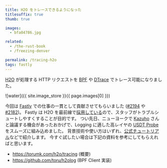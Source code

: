 ```yaml
---
title: H2O をトレースできるようになった
titlesuffix: true
thumb: true

images:
  - bfa04786.jpg

related:
  - /the-rust-book
  - /freezing-denver

permalink: /tracing-h2o
tags: fastly
---
```


[H2O](https://h2o.examp1e.net/) が処理する HTTP リクエストを [BPF](https://www.kernel.org/doc/html/latest/bpf/index.html) や [DTrace](https://ja.wikipedia.org/wiki/DTrace) でトレース可能になりました。

![water]({{ site.image_store }}{{ page.images[0] }})

今回は [Fastly](/t/fastly) での仕事の一貫として貢献させてもらいました ([#2194](https://github.com/h2o/h2o/pull/2194) や [#2182](https://github.com/h2o/h2o/pull/2182))。
Fastly は H2O を最前線で[採用している](https://www.fastly.com/blog/optimizing-http2-server-push-fastly)ので、スタッフがトラブルシュートしやすくすることが目的です。
つい先日、ニューヨークで [Kazuho](https://twitter.com/kazuho) さんと論議する機会があったおかげで、Logging に適した高レイヤの [USDT Probe](http://dtrace.org/guide/chp-usdt.html) をスムーズに組み込めました。
背景技術や使い方はいずれ、[公式チュートリアル](https://h2o.examp1e.net/configure.html)などで紹介します。
今すぐ試したい場合は下記の資料を参考にしてもらえればと思います。

- <https://torumk.com/h2o/tracing> (概要)
- <https://github.com/toru/h2olog> (BPF Client 実装)
